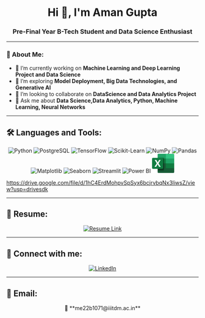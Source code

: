 <h1 align="center"> Hi 👋, I'm Aman Gupta </h1>  

<h3 align="center"> Pre-Final Year B-Tech Student and Data Science Enthusiast </h3>  

---

### 🚀 About Me:  
- 🔭 I’m currently working on **Machine Learning and Deep Learning Project and Data Science**  
- 🌱 I’m exploring **Model Deployment, Big Data Technologies, and Generative AI**  
- 🤝 I’m looking to collaborate on **DataScience and Data Analytics Project**  
- 💬 Ask me about **Data Science,Data Analytics, Python, Machine Learning, Neural Networks**  
---

## 🛠 Languages and Tools:  

<p align="center">  
  <img src="https://cdn.jsdelivr.net/gh/devicons/devicon/icons/python/python-original.svg" height="50" width="50" alt="Python"/>  
  <img src="https://cdn.jsdelivr.net/gh/devicons/devicon/icons/postgresql/postgresql-original.svg" height="50" width="50" alt="PostgreSQL"/>  
  <img src="https://upload.wikimedia.org/wikipedia/commons/2/2d/Tensorflow_logo.svg" height="50" width="50" alt="TensorFlow"/>  
  <img src="https://upload.wikimedia.org/wikipedia/commons/0/05/Scikit_learn_logo_small.svg" height="50" width="50" alt="Scikit-Learn"/>  
  <img src="https://cdn.jsdelivr.net/gh/devicons/devicon/icons/numpy/numpy-original.svg" height="50" width="50" alt="NumPy"/>  
  <img src="https://cdn.jsdelivr.net/gh/devicons/devicon/icons/pandas/pandas-original.svg" height="50" width="50" alt="Pandas"/>  
  <img src="https://upload.wikimedia.org/wikipedia/commons/8/84/Matplotlib_icon.svg" height="50" width="50" alt="Matplotlib"/>  
  <img src="https://seaborn.pydata.org/_images/logo-mark-lightbg.svg" height="50" width="50" alt="Seaborn"/>  
  <img src="https://streamlit.io/images/brand/streamlit-logo-primary-colormark-darktext.png" height="50" width="110" alt="Streamlit"/>  
  <img src="https://upload.wikimedia.org/wikipedia/commons/c/cf/New_Power_BI_Logo.svg" height="50" width="50" alt="Power BI"/>  
  <img src="https://github.com/AmanGupta30072004/AmanGupta30072004/blob/main/microsoft-excel-seeklogo.png?raw=true" height="50" alt="MS Excel"/>
</p>

https://drive.google.com/file/d/1hC4ErdMohpvSpSyx6bcjrvbqNx3liwsZ/view?usp=drivesdk

---

## 📄 Resume:  
<p align="center">  
  <a href="https://drive.google.com/file/d/1hC4ErdMohpvSpSyx6bcjrvbqNx3liwsZ/view?usp=drivesdk"> 
    <img src="https://img.shields.io/badge/View My Resume-00ADD8?style=for-the-badge&logo=readme&logoColor=white" alt="Resume Link" />  
  </a>  
</p>  

---

## 🔗 Connect with me:  
<p align="center">  
  <a href="https://www.linkedin.com/in/amangupta30072004/">  
    <img src="https://img.shields.io/badge/LinkedIn-0077B5?style=for-the-badge&logo=linkedin&logoColor=white" alt="LinkedIn" />  
  </a>  
</p>  

---

## 📧 Email:  
<p align="center">  
  📩 **me22b1071@iiitdm.ac.in**  
</p>  


